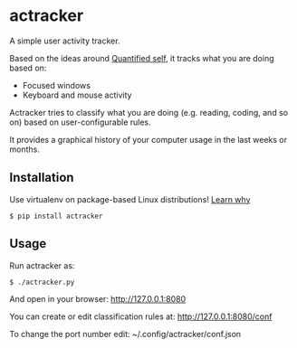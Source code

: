actracker
=========

A simple user activity tracker.

Based on the ideas around [Quantified self](https://en.wikipedia.org/wiki/Quantified_Self), it tracks what you are doing based on:

* Focused windows
* Keyboard and mouse activity

Actracker tries to classify what you are doing (e.g. reading, coding, and so on) based on user-configurable rules.

It provides a graphical history of your computer usage in the last weeks or months.


Installation
------------

Use virtualenv on package-based Linux distributions! [Learn why](http://workaround.org/easy-install-debian)

    $ pip install actracker

Usage
-----

Run actracker as:

    $ ./actracker.py

And open in your browser:
http://127.0.0.1:8080

You can create or edit classification rules at:
http://127.0.0.1:8080/conf

To change the port number edit:
    ~/.config/actracker/conf.json
